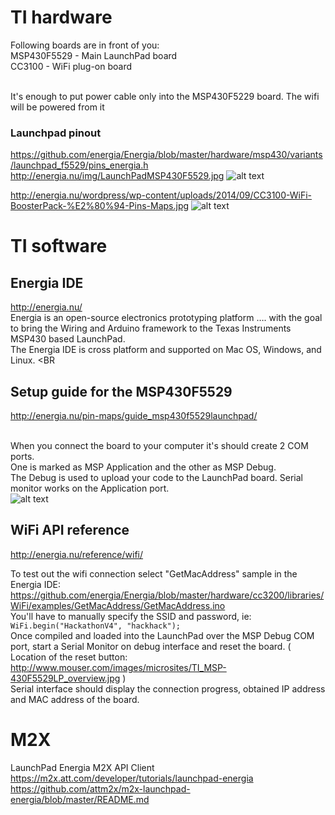# TI hardware
Following boards are in front of you:<BR>
MSP430F5529 - Main LaunchPad board<BR>
CC3100 - WiFi plug-on board<BR><BR>

It's enough to put power cable only into the MSP430F5229 board. The wifi will be powered from it<BR>

### Launchpad pinout
https://github.com/energia/Energia/blob/master/hardware/msp430/variants/launchpad_f5529/pins_energia.h
http://energia.nu/img/LaunchPadMSP430F5529.jpg
![alt text](http://energia.nu/img/LaunchPadMSP430F5529.jpg "MSP430F5529 pinout")

http://energia.nu/wordpress/wp-content/uploads/2014/09/CC3100-WiFi-BoosterPack-%E2%80%94-Pins-Maps.jpg
![alt text](http://energia.nu/wordpress/wp-content/uploads/2014/09/CC3100-WiFi-BoosterPack-%E2%80%94-Pins-Maps.jpg "CC3100 pinout")


# TI software
## Energia IDE
http://energia.nu/<BR>
Energia is an open-source electronics prototyping platform …. with the goal to bring the Wiring and Arduino framework to the Texas Instruments MSP430 based LaunchPad. <BR>
The Energia IDE is cross platform and supported on Mac OS, Windows, and Linux. <BR<BR>

## Setup guide for the MSP430F5529
http://energia.nu/pin-maps/guide_msp430f5529launchpad/<BR><BR>


When you connect the board to your computer it's should create 2 COM ports.<BR>
One is marked as MSP Application and the other as MSP Debug.<Br>
The Debug is used to upload your code to the LaunchPad board. Serial monitor works on the Application port.<BR>
![alt text](https://support.impinj.com/hc/en-us/article_attachments/201092066/Figure_5_-_MSP430_COM_Port_in_Windows_Device_Manager.png "COM port sample windows")



## WiFi API reference
http://energia.nu/reference/wifi/<BR>

To test out the wifi connection select "GetMacAddress" sample in the Energia IDE:<BR>
https://github.com/energia/Energia/blob/master/hardware/cc3200/libraries/WiFi/examples/GetMacAddress/GetMacAddress.ino<BR>
You'll have to manually specify the SSID and password, ie:
` WiFi.begin("HackathonV4", "hackhack");`<BR>
Once compiled and loaded into the LaunchPad over the MSP Debug COM port, start a Serial Monitor on debug interface and reset the board. ( Location of the reset button: http://www.mouser.com/images/microsites/TI_MSP-430F5529LP_overview.jpg )<BR>
Serial interface should display the connection progress, obtained IP address and MAC address of the board.



# M2X
LaunchPad Energia M2X API Client<BR>
https://m2x.att.com/developer/tutorials/launchpad-energia<BR>
https://github.com/attm2x/m2x-launchpad-energia/blob/master/README.md<BR>


